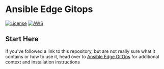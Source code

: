 # Ansible Edge Gitops

[![License](https://img.shields.io/badge/License-Apache%202.0-blue.svg)](https://opensource.org/licenses/Apache-2.0)
[![AWS](https://img.shields.io/endpoint?url=https%3A%2F%2Fstorage.googleapis.com%2Fhcp-results%2Faegitops-aws-ci.json.json)](https://storage.googleapis.com/hcp-results/aegitops-aws-ci.json)

## Start Here

If you've followed a link to this repository, but are not really sure what it contains
or how to use it, head over to [Ansible Edge GitOps](http://hybrid-cloud-patterns.io/ansible-edge-gitops/)
for additional context and installation instructions
